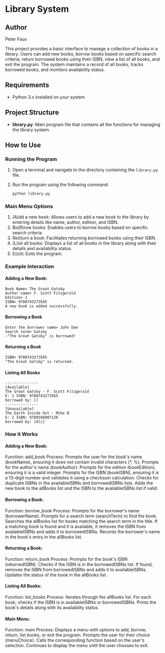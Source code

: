# Library System

## Author
Peter Faux

This project provides a basic interface to manage a collection of books in a library. 
Users can add new books, borrow books based on specific search criteria, return borrowed 
books using their ISBN, view a list of all books, and exit the program. The system maintains 
a record of all books, tracks borrowed books, and monitors availability status.

## Requirements

- Python 3.x installed on your system

## Project Structure

- **library.py**: Main program file that contains all the functions for managing the library system.

## How to Use

### Running the Program

1. Open a terminal and navigate to the directory containing the `library.py` file.
2. Run the program using the following command:

   ```bash
   python library.py

### Main Menu Options
1. (A)dd a new book: Allows users to add a new book to the library by entering details 
like name, author, edition, and ISBN.
2. Bo(R)row books: Enables users to borrow books based on specific search criteria.
3. Re(t)urn a book: Facilitates returning borrowed books using their ISBN.
4. (L)ist all books: Displays a list of all books in the library along with their details and availability status.
5. E(x)it: Exits the program.

### Example Interaction
#### Adding a New Book:
	Book Name> The Great Gatsby
	Author name> F. Scott Fitzgerald
	Edition> 1
	ISBN> 9780743273565
	A new book is added successfully.

#### Borrowing a Book

	
	Enter the borrower name> John Doe
	Search term> Gatsby
	-"The Great Gatsby" is borrowed!

#### Returning a Book

	
	ISBN> 9780743273565
	"The Great Gatsby" is returned.

#### Listing All Books

	
	---------------
	[Available]
	The Great Gatsby - F. Scott Fitzgerald
	E: 1 ISBN: 9780743273565
	borrowed by: []
	---------------
	[Unavailable]
	The Earth Inside Out - Mike B
	E: 2 ISBN: 9780596007126
	borrowed by: [Ali]

### How it Works


#### Adding a New Book:

Function: add_book
Process:
Prompts the user for the book's name (bookName), ensuring it does not contain invalid characters (*, %).
Prompts for the author's name (bookAuthor).
Prompts for the edition (bookEdition), ensuring it is a valid integer.
Prompts for the ISBN (bookISBN), ensuring it is a 13-digit number and validates it using a checksum calculation.
Checks for duplicate ISBNs in the availableISBNs and borrowedISBNs lists.
Adds the new book to the allBooks list and the ISBN to the availableISBNs list if valid.

#### Borrowing a Book:
Function: borrow_book
Process:
Prompts for the borrower's name (borrowerName).
Prompts for a search term (searchTerm) to find the book.
Searches the allBooks list for books matching the search term in the title.
If a matching book is found and it is available, it removes the ISBN from availableISBNs and adds it to borrowedISBNs.
Records the borrower's name in the book's entry in the allBooks list.

#### Returning a Book:
Function: return_book
Process:
Prompts for the book's ISBN (returnedISBN).
Checks if the ISBN is in the borrowedISBNs list.
If found, removes the ISBN from borrowedISBNs and adds it to availableISBNs.
Updates the status of the book in the allBooks list.

#### Listing All Books:
Function: list_books
Process:
Iterates through the allBooks list.
For each book, checks if the ISBN is in availableISBNs or borrowedISBNs.
Prints the book's details along with its availability status.

#### Main Menu:
Function: main
Process:
Displays a menu with options to add, borrow, return, list books, or exit the program.
Prompts the user for their choice (menuChoice).
Calls the corresponding function based on the user's selection.
Continues to display the menu until the user chooses to exit.


